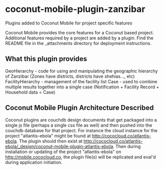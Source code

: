 # coconut-mobile-plugin-zanzibar
Plugins added to Coconut Mobile for project specific features

Coconut Mobile provides the core features for a Coconut based project. Additional features required by a project are added by a plugin. Find the README file in the _attachments directory for deployment instructions.

What this plugin provides
-------------------------

GeoHierarchy - code for using and manipulating the geographic hierarchy of Zanzibar (Zones have districts, districts have shehias..., etc)
FacilityHierarchy - management of the facility list
Case - used to combine multiple results together into a single case (Notification + Facility Record + Household data = Case)

Coconut Mobile Plugin Architecture Described
--------------------------------------------

Coconut plugins are couchdb design documents that get packaged into a single js file (perhaps a single css file as well) and then pushed into the couchdb database for that project. For instance the cloud instance for the project "atlantis-ebola" might be found at http://cococloud.co/atlantis-ebola. The plugin should then exist at http://cococloud.co/atlantis-ebola/_design/coconut-mobile-plugin-atlantis-ebola. Then during installation or updating of the project "atlantis-ebola" on http://mobile.cococloud.co, the plugin file(s) will be replicated and eval'd during application initiation.
